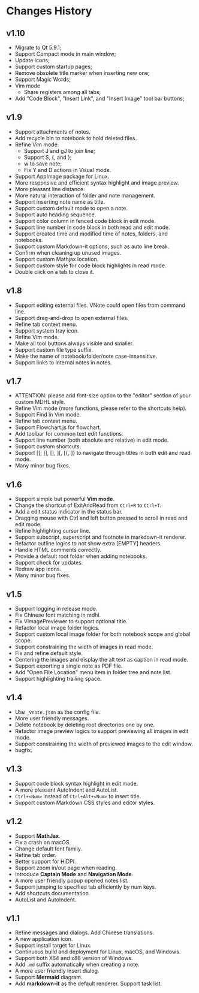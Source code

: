 # Changes History
## v1.10
- Migrate to Qt 5.9.1;
- Support Compact mode in main window;
- Update icons;
- Support custom startup pages;
- Remove obsolete title marker when inserting new one;
- Support Magic Words;
- Vim mode
    - Share registers among all tabs;
- Add "Code Block", "Insert Link", and "Insert Image" tool bar buttons;


## v1.9
- Support attachments of notes.
- Add recycle bin to notebook to hold deleted files.
- Refine Vim mode:
  - Support J and gJ to join line;
  - Support S, {, and };
  - <leader>w to save note;
  - Fix Y and D actions in Visual mode.
- Support AppImage package for Linux.
- More responsive and efficient syntax highlight and image preview.
- More pleasant line distance.
- More natural interaction of folder and note management.
- Support inserting note name as title.
- Support custom default mode to open a note.
- Support auto heading sequence.
- Support color column in fenced code block in edit mode.
- Support line number in code block in both read and edit mode.
- Support created time and modified time of notes, folders, and notebooks.
- Support custom Markdown-it options, such as auto line break.
- Confirm when cleaning up unused images.
- Support custom Mathjax location.
- Support custom style for code block highlights in read mode.
- Double click on a tab to close it.

## v1.8
- Support editing external files. VNote could open files from command line.
- Support drag-and-drop to open external files.
- Refine tab context menu.
- Support system tray icon.
- Refine Vim mode.
- Make all tool buttons always visible and smaller.
- Support custom file type suffix.
- Make the name of notebook/folder/note case-insensitive.
- Support links to internal notes in notes.

## v1.7
- ATTENTION: please add font-size option to the "editor" section of your custom MDHL style.
- Refine Vim mode (more functions, please refer to the shortcuts help).
- Support Find in Vim mode.
- Refine tab context menu.
- Support Flowchart.js for flowchart.
- Add toolbar for common text edit functions.
- Support line number (both absolute and relative) in edit mode.
- Support custom shortcuts.
- Support [[, ]], [], ][, [{, ]} to navigate through titles in both edit and read mode.
- Many minor bug fixes.

## v1.6
- Support simple but powerful **Vim mode**.
- Change the shortcut of ExitAndRead from `Ctrl+R` to `Ctrl+T`.
- Add a edit status indicator in the status bar.
- Dragging mouse with Ctrl and left button pressed to scroll in read and edit mode.
- Refine highlighting cursor line.
- Support subscript, superscript and footnote in markdown-it renderer.
- Refactor outline logics to not show extra [EMPTY] headers.
- Handle HTML comments correctly.
- Provide a default root folder when adding notebooks.
- Support check for updates.
- Redraw app icons.
- Many minor bug fixes.

## v1.5
- Support logging in release mode.
- Fix Chinese font matching in mdhl.
- Fix VimagePreviewer to support optional title.
- Refactor local image folder logics.
- Support custom local image folder for both notebook scope and global scope.
- Support constraining the width of images in read mode.
- Fix and refine default style.
- Centering the images and display the alt text as caption in read mode.
- Support exporting a single note as PDF file.
- Add "Open File Location" menu item in folder tree and note list.
- Support highlighting trailing space.

## v1.4
- Use `_vnote.json` as the config file.
- More user friendly messages.
- Delete notebook by deleting root directories one by one.
- Refactor image preview logics to support previewing all images in edit mode.
- Support constraining the width of previewed images to the edit window.
- bugfix.

## v1.3
- Support code block syntax highlight in edit mode.
- A more pleasant AutoIndent and AutoList.
- `Ctrl+<Num>` instead of `Ctrl+Alt+<Num>` to insert title.
- Support custom Markdown CSS styles and editor styles.

## v1.2
- Support **MathJax**.
- Fix a crash on macOS.
- Change default font family.
- Refine tab order.
- Better support for HiDPI.
- Support zoom in/out page when reading.
- Introduce **Captain Mode** and **Navigation Mode**.
- A more user friendly popup opened notes list.
- Support jumping to specified tab efficiently by num keys.
- Add shortcuts documentation.
- AutoList and AutoIndent.

## v1.1
- Refine messages and dialogs. Add Chinese translations.
- A new application icon.
- Support install target for Linux.
- Continuous build and deployment for Linux, macOS, and Windows.
- Support both X64 and x86 version of Windows.
- Add `.md` suffix automatically when creating a note.
- A more user friendly insert dialog.
- Support **Mermaid** diagram.
- Add **markdown-it** as the default renderer. Support task list.
